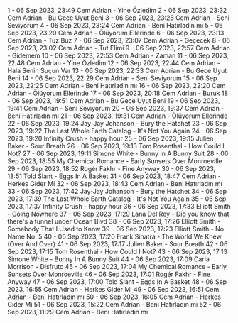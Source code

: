 1 - 06 Sep 2023, 23:49	Cem Adrian - Yine Özledim
2 - 06 Sep 2023, 23:32	Cem Adrian - Bu Gece Uyut Beni
3 - 06 Sep 2023, 23:28	Cem Adrian - Seni Seviyorum
4 - 06 Sep 2023, 23:24	Cem Adrian - Beni Hatırladın mı
5 - 06 Sep 2023, 23:20	Cem Adrian - Ölüyorum Ellerinde
6 - 06 Sep 2023, 23:13	Cem Adrian - Tuz Buz
7 - 06 Sep 2023, 23:07	Cem Adrian - Geçecek
8 - 06 Sep 2023, 23:02	Cem Adrian - Tut Elimi
9 - 06 Sep 2023, 22:57	Cem Adrian - Gidemem
10 - 06 Sep 2023, 22:53	Cem Adrian - Zaman
11 - 06 Sep 2023, 22:48	Cem Adrian - Yine Özledim
12 - 06 Sep 2023, 22:44	Cem Adrian - Hala Senin Suçun Var
13 - 06 Sep 2023, 22:33	Cem Adrian - Bu Gece Uyut Beni
14 - 06 Sep 2023, 22:29	Cem Adrian - Seni Seviyorum
15 - 06 Sep 2023, 22:25	Cem Adrian - Beni Hatırladın mı
16 - 06 Sep 2023, 22:20	Cem Adrian - Ölüyorum Ellerinde
17 - 06 Sep 2023, 20:18	Cem Adrian - Buruk
18 - 06 Sep 2023, 19:51	Cem Adrian - Bu Gece Uyut Beni
19 - 06 Sep 2023, 19:41	Cem Adrian - Seni Seviyorum
20 - 06 Sep 2023, 19:37	Cem Adrian - Beni Hatırladın mı
21 - 06 Sep 2023, 19:31	Cem Adrian - Ölüyorum Ellerinde
22 - 06 Sep 2023, 19:24	Jay-Jay Johanson - Bury the Hatchet
23 - 06 Sep 2023, 19:22	The Last Whole Earth Catalog - It's Not You Again
24 - 06 Sep 2023, 19:20	Infinity Crush - happy hour
25 - 06 Sep 2023, 19:15	Julien Baker - Sour Breath
26 - 06 Sep 2023, 19:13	Tom Rosenthal - How Could I Not?
27 - 06 Sep 2023, 19:11	Simone White - Bunny In A Bunny Suit
28 - 06 Sep 2023, 18:55	My Chemical Romance - Early Sunsets Over Monroeville
29 - 06 Sep 2023, 18:52	Rogér Fakhr - Fine Anyway
30 - 06 Sep 2023, 18:51	Told Slant - Eggs In A Basket
31 - 06 Sep 2023, 18:47	Cem Adrian - Herkes Gider Mi
32 - 06 Sep 2023, 18:43	Cem Adrian - Beni Hatırladın mı
33 - 06 Sep 2023, 17:42	Jay-Jay Johanson - Bury the Hatchet
34 - 06 Sep 2023, 17:39	The Last Whole Earth Catalog - It's Not You Again
35 - 06 Sep 2023, 17:37	Infinity Crush - happy hour
36 - 06 Sep 2023, 17:33	Elliott Smith - Going Nowhere
37 - 06 Sep 2023, 17:29	Lana Del Rey - Did you know that there's a tunnel under Ocean Blvd
38 - 06 Sep 2023, 17:26	Elliott Smith - Somebody That I Used to Know
39 - 06 Sep 2023, 17:23	Elliott Smith - No Name No. 5
40 - 06 Sep 2023, 17:20	Frank Sinatra - The World We Knew (Over And Over)
41 - 06 Sep 2023, 17:17	Julien Baker - Sour Breath
42 - 06 Sep 2023, 17:15	Tom Rosenthal - How Could I Not?
43 - 06 Sep 2023, 17:13	Simone White - Bunny In A Bunny Suit
44 - 06 Sep 2023, 17:09	Carla Morrison - Disfruto
45 - 06 Sep 2023, 17:04	My Chemical Romance - Early Sunsets Over Monroeville
46 - 06 Sep 2023, 17:01	Rogér Fakhr - Fine Anyway
47 - 06 Sep 2023, 17:00	Told Slant - Eggs In A Basket
48 - 06 Sep 2023, 16:55	Cem Adrian - Herkes Gider Mi
49 - 06 Sep 2023, 16:51	Cem Adrian - Beni Hatırladın mı
50 - 06 Sep 2023, 16:05	Cem Adrian - Herkes Gider Mi
51 - 06 Sep 2023, 15:22	Cem Adrian - Beni Hatırladın mı
52 - 06 Sep 2023, 11:29	Cem Adrian - Beni Hatırladın mı
